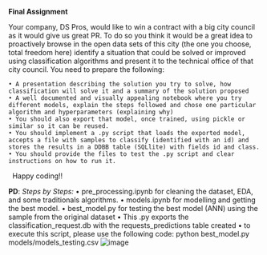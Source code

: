 **Final Assignment**


Your company, DS Pros, would like to win a contract with a big city council as it would give us great PR. To do so you think it would be a great idea to proactively browse in the open data sets of this city (the one you choose, total freedom here) identify a situation that could be solved or improved using classification algorithms and present it to the technical office of that city council.
You need to prepare the following:

	• A presentation describing the solution you try to solve, how classification will solve it and a summary of the solution proposed
	• A well documented and visually appealing notebook where you try different models, explain the steps followed and chose one particular algorithm and hyperparameters (explaining why)
	• You should also export that model, once trained, using pickle or similar so it can be reused.
	• You should implement a .py script that loads the exported model, accepts a file with samples to classify (identified with an id) and stores the results in a DDBB table (SQLlite) with fields id and class.
	• You should provide the files to test the .py script and clear instructions on how to run it.
 
Happy coding!!

**PD**: *Steps by Steps:*
	• pre_processing.ipynb for cleaning the dataset, EDA, and some traditionals algorithms.
	• models.ipynb for modelling and getting the best model.
	• best_model.py for testing the best model (ANN) using the sample from the original dataset
		• This .py exports the classification_request.db with the requests_predictions table created
		• to execute this script, please use the following code: python best_model.py models/models_testing.csv
![image](https://github.com/JorgeCCorroV/AustinTX_311_Calls_Complaints_Requests/assets/148816242/1f8b8225-e109-4bd9-986c-beba5d1e37ea)

